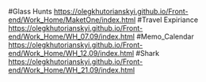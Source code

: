 #Glass Hunts
https://olegkhutorianskyi.github.io/Front-end/Work_Home/MaketOne/index.html
#Travel Expiriance
https://olegkhutorianskyi.github.io/Front-end/Work_Home/WH_07.09/index.html
#Memo_Calendar
https://olegkhutorianskyi.github.io/Front-end/Work_Home/WH_12.09/index.html
#Shark
https://olegkhutorianskyi.github.io/Front-end/Work_Home/WH_21.09/index.html
